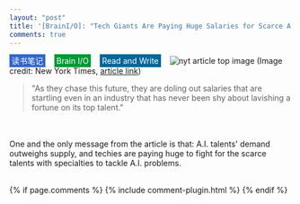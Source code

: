 ```yaml
---
layout: "post"
title: '[BrainI/O]: "Tech Giants Are Paying Huge Salaries for Scarce A.I. Talent"'
comments: true
---
```

<span style="background-color:rgba(51, 102, 204,1); color:white; padding:3px 4px;">读书笔记</span>&nbsp;&nbsp;&nbsp;
<span style="background-color:rgba(0, 153, 51,1); color:white; padding:3px 4px;">Brain I/O</span>&nbsp;&nbsp;&nbsp;
<span style="background-color:rgba(0, 102, 153,1); color:white; padding:3px 4px;">Read and Write</span>&nbsp;&nbsp;&nbsp;
![nyt article top image](https://static01.nyt.com/images/2017/10/23/business/23TALENTWAR-1/00TALENTWAR-1-superJumbo.jpg)
(Image credit: New York Times, <a href="https://www.nytimes.com/2017/10/22/technology/artificial-intelligence-experts-salaries.html">article link</a>)

>"As they chase this future, they are doling out salaries that are startling even in an industry that has never been shy about lavishing a fortune on its top talent."
<br/>
<br/>
One and the only message from the article is that: A.I. talents' demand outweighs supply, and techies are paying huge to fight for the scarce talents with specialties to tackle A.I. problems.<br/>
<br/>



{% if page.comments %} 
{% include comment-plugin.html %}
{% endif %}

